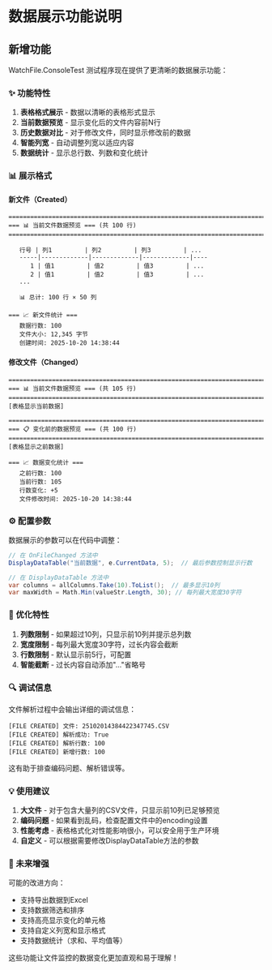 # 数据展示功能说明

## 新增功能

WatchFile.ConsoleTest 测试程序现在提供了更清晰的数据展示功能：

### ✨ 功能特性

1. **表格格式展示** - 数据以清晰的表格形式显示
2. **当前数据预览** - 显示变化后的文件内容前N行
3. **历史数据对比** - 对于修改文件，同时显示修改前的数据
4. **智能列宽** - 自动调整列宽以适应内容
5. **数据统计** - 显示总行数、列数和变化统计

### 📊 展示格式

#### 新文件（Created）
```
================================================================================
=== 📊 当前文件数据预览 === (共 100 行)
================================================================================

   行号 | 列1         | 列2         | 列3         | ...
   -----|-------------|-------------|-------------|----
      1 | 值1         | 值2         | 值3         | ...
      2 | 值1         | 值2         | 值3         | ...
   ...

   📊 总计: 100 行 × 50 列

=== 📈 新文件统计 ===
   数据行数: 100
   文件大小: 12,345 字节
   创建时间: 2025-10-20 14:38:44
```

#### 修改文件（Changed）
```
================================================================================
=== 📊 当前文件数据预览 === (共 105 行)
================================================================================
[表格显示当前数据]

================================================================================
=== 📋 变化前的数据预览 === (共 100 行)
================================================================================
[表格显示之前数据]

=== 📈 数据变化统计 ===
   之前行数: 100
   当前行数: 105
   行数变化: +5
   文件修改时间: 2025-10-20 14:38:44
```

### ⚙️ 配置参数

数据展示的参数可以在代码中调整：

```csharp
// 在 OnFileChanged 方法中
DisplayDataTable("当前数据", e.CurrentData, 5);  // 最后参数控制显示行数

// 在 DisplayDataTable 方法中
var columns = allColumns.Take(10).ToList();  // 最多显示10列
var maxWidth = Math.Min(valueStr.Length, 30); // 每列最大宽度30字符
```

### 🎯 优化特性

1. **列数限制** - 如果超过10列，只显示前10列并提示总列数
2. **宽度限制** - 每列最大宽度30字符，过长内容会截断
3. **行数限制** - 默认显示前5行，可配置
4. **智能截断** - 过长内容自动添加"..."省略号

### 🔍 调试信息

文件解析过程中会输出详细的调试信息：

```
[FILE CREATED] 文件: 25102014384422347745.CSV
[FILE CREATED] 解析成功: True
[FILE CREATED] 解析行数: 100
[FILE CREATED] 新增行数: 100
```

这有助于排查编码问题、解析错误等。

### 💡 使用建议

1. **大文件** - 对于包含大量列的CSV文件，只显示前10列已足够预览
2. **编码问题** - 如果看到乱码，检查配置文件中的encoding设置
3. **性能考虑** - 表格格式化对性能影响很小，可以安全用于生产环境
4. **自定义** - 可以根据需要修改DisplayDataTable方法的参数

### 🚀 未来增强

可能的改进方向：
- 支持导出数据到Excel
- 支持数据筛选和排序
- 支持高亮显示变化的单元格
- 支持自定义列宽和显示格式
- 支持数据统计（求和、平均值等）

这些功能让文件监控的数据变化更加直观和易于理解！
